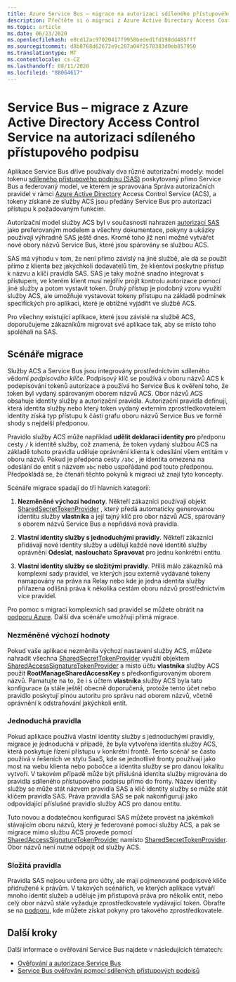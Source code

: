 ```yaml
---
title: Azure Service Bus – migrace na autorizaci sdíleného přístupového podpisu
description: Přečtěte si o migraci z Azure Active Directory Access Control Service na autorizaci sdíleného přístupového podpisu.
ms.topic: article
ms.date: 06/23/2020
ms.openlocfilehash: e8cd12ac97020417f9958beded1fd198dd485fff
ms.sourcegitcommit: d8b8768d62672e9c287a04f2578383d0eb857950
ms.translationtype: MT
ms.contentlocale: cs-CZ
ms.lasthandoff: 08/11/2020
ms.locfileid: "88064617"
---
```

# <a name="service-bus---migrate-from-azure-active-directory-access-control-service-to-shared-access-signature-authorization"></a>Service Bus – migrace z Azure Active Directory Access Control Service na autorizaci sdíleného přístupového podpisu

Aplikace Service Bus dříve používaly dva různé autorizační modely: model tokenu [sdíleného přístupového podpisu (SAS)](service-bus-sas.md) poskytovaný přímo Service Bus a federovaný model, ve kterém je spravována Správa autorizačních pravidel v rámci [Azure Active Directory](../active-directory/index.yml) Access Control Service (ACS), a tokeny získané ze služby ACS jsou předány Service Bus pro autorizaci přístupu k požadovaným funkcím.

Autorizační model služby ACS byl v současnosti nahrazen [autorizací SAS](service-bus-authentication-and-authorization.md) jako preferovaným modelem a všechny dokumentace, pokyny a ukázky používají výhradně SAS ještě dnes. Kromě toho již není možné vytvářet nové obory názvů Service Bus, které jsou spárovány se službou ACS.

SAS má výhodu v tom, že není přímo závislý na jiné službě, ale dá se použít přímo z klienta bez jakýchkoli dodavatelů tím, že klientovi poskytne přístup k názvu a klíči pravidla SAS. SAS je taky možné snadno integrovat s přístupem, ve kterém klient musí nejdřív projít kontrolu autorizace pomocí jiné služby a potom vystavit token. Druhý přístup je podobný vzoru využití služby ACS, ale umožňuje vystavovat tokeny přístupu na základě podmínek specifických pro aplikaci, které je obtížné vyjádřit ve službě ACS.

Pro všechny existující aplikace, které jsou závislé na službě ACS, doporučujeme zákazníkům migrovat své aplikace tak, aby se místo toho spoléhali na SAS.

## <a name="migration-scenarios"></a>Scénáře migrace

Služby ACS a Service Bus jsou integrovány prostřednictvím sdíleného vědomí *podpisového klíče*. Podpisový klíč se používá v oboru názvů ACS k podepisování tokenů autorizace a používá ho Service Bus k ověření toho, že token byl vydaný spárovaným oborem názvů ACS. Obor názvů ACS obsahuje identity služby a autorizační pravidla. Autorizační pravidla definují, která identita služby nebo který token vydaný externím zprostředkovatelem identity získá typ přístupu k části grafu oboru názvů Service Bus ve formě shody s nejdelší předponou.

Pravidlo služby ACS může například **udělit deklaraci identity pro** předponu cesty `/` k identitě služby, což znamená, že token vydaný službou ACS na základě tohoto pravidla uděluje oprávnění klienta k odesílání všem entitám v oboru názvů. Pokud je předpona cesty `/abc` , je identita omezena na odeslání do entit s názvem `abc` nebo uspořádané pod touto předponou. Předpokládá se, že čtenáři těchto pokynů k migraci už znají tyto koncepty.

Scénáře migrace spadají do tří hlavních kategorií:

1.  **Nezměněné výchozí hodnoty**. Někteří zákazníci používají objekt [SharedSecretTokenProvider](/dotnet/api/microsoft.servicebus.sharedsecrettokenprovider) , který předá automaticky generovanou identitu služby **vlastníka** a její tajný klíč pro obor názvů ACS, spárováný s oborem názvů Service Bus a nepřidává nová pravidla.

2.  **Vlastní identity služby s jednoduchými pravidly**. Někteří zákazníci přidávají nové identity služby a udělují každé nové identitě služby oprávnění **Odeslat**, **naslouchat**a **Spravovat** pro jednu konkrétní entitu.

3.  **Vlastní identity služby se složitými pravidly**. Příliš málo zákazníků má komplexní sady pravidel, ve kterých jsou externě vydávané tokeny namapovány na práva na Relay nebo kde je jedna identita služby přiřazena odlišná práva k několika cestám oboru názvů prostřednictvím více pravidel.

Pro pomoc s migrací komplexních sad pravidel se můžete obrátit na [podporu Azure](https://azure.microsoft.com/support/options/). Další dva scénáře umožňují přímá migrace.

### <a name="unchanged-defaults"></a>Nezměněné výchozí hodnoty

Pokud vaše aplikace nezměnila výchozí nastavení služby ACS, můžete nahradit všechna [SharedSecretTokenProvider](/dotnet/api/microsoft.servicebus.sharedsecrettokenprovider) využití objektem [SharedAccessSignatureTokenProvider](/dotnet/api/microsoft.servicebus.sharedaccesssignaturetokenprovider) a místo účtu **vlastníka** služby ACS použít **RootManageSharedAccessKey** s předkonfigurovaným oborem názvů. Pamatujte na to, že i s účtem **vlastníka** služby ACS byla tato konfigurace (a stále ještě) obecně doporučená, protože tento účet nebo pravidlo poskytují plnou autoritu pro správu nad oborem názvů, včetně oprávnění k odstraňování jakýchkoli entit.

### <a name="simple-rules"></a>Jednoduchá pravidla

Pokud aplikace používá vlastní identity služby s jednoduchými pravidly, migrace je jednoduchá v případě, že byla vytvořena identita služby ACS, která poskytuje řízení přístupu v konkrétní frontě. Tento scénář se často používá v řešeních ve stylu SaaS, kde se jednotlivé fronty používají jako most na webu klienta nebo pobočce a identita služby se pro danou lokalitu vytvoří. V takovém případě může být příslušná identita služby migrována do pravidla sdíleného přístupového podpisu přímo do fronty. Název identity služby se může stát názvem pravidla SAS a klíč identity služby se může stát klíčem pravidla SAS. Práva pravidla SAS se pak nakonfigurují jako odpovídající příslušné pravidlo služby ACS pro danou entitu.

Tuto novou a dodatečnou konfiguraci SAS můžete provést na jakémkoli stávajícím oboru názvů, který je federované pomocí služby ACS, a pak se migrace mimo službu ACS provede pomocí [SharedAccessSignatureTokenProvider](/dotnet/api/microsoft.servicebus.sharedaccesssignaturetokenprovider) namísto [SharedSecretTokenProvider](/dotnet/api/microsoft.servicebus.sharedsecrettokenprovider). Obor názvů není nutné odpojit od služby ACS.

### <a name="complex-rules"></a>Složitá pravidla

Pravidla SAS nejsou určena pro účty, ale mají pojmenované podpisové klíče přidružené k právům. V takových scénářích, ve kterých aplikace vytváří mnoho identit služeb a uděluje jim přístupová práva pro několik entit, nebo celý obor názvů stále vyžaduje zprostředkovatele vydávající token. Obraťte se na [podporu](https://azure.microsoft.com/support/options/), kde můžete získat pokyny pro takového zprostředkovatele.

## <a name="next-steps"></a>Další kroky

Další informace o ověřování Service Bus najdete v následujících tématech:

* [Ověřování a autorizace Service Bus](service-bus-authentication-and-authorization.md)
* [Service Bus ověřování pomocí sdílených přístupových podpisů](service-bus-sas.md)